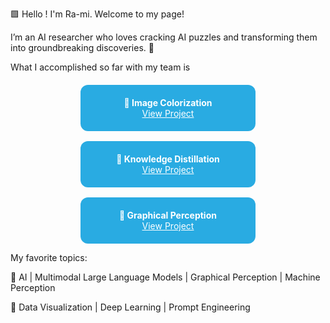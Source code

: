 🟩 Hello ! I'm Ra-mi. Welcome to my page! 

I’m an AI researcher who loves cracking AI puzzles and transforming them into groundbreaking discoveries. 🧩


What I accomplished so far with my team is

<div style="display: flex; flex-wrap: wrap; gap: 16px; justify-content: center; margin-top: 20px;">

  <div style="background-color: #29ABE2; color: white; padding: 20px 30px; border-radius: 12px; text-align: center; min-width: 220px;">
    <strong>🔵 Image Colorization</strong><br>
    <a href="YOUR_LINK_1" style="color: white; text-decoration: underline;">View Project</a>
  </div>

  <div style="background-color: #29ABE2; color: white; padding: 20px 30px; border-radius: 12px; text-align: center; min-width: 220px;">
    <strong>🔵 Knowledge Distillation</strong><br>
    <a href="YOUR_LINK_2" style="color: white; text-decoration: underline;">View Project</a>
  </div>

  <div style="background-color: #29ABE2; color: white; padding: 20px 30px; border-radius: 12px; text-align: center; min-width: 220px;">
    <strong>🔵 Graphical Perception</strong><br>
    <a href="YOUR_LINK_3" style="color: white; text-decoration: underline;">View Project</a>
  </div>

</div>


My favorite topics:

🌟 AI | Multimodal Large Language Models | Graphical Perception | Machine Perception

🌟 Data Visualization | Deep Learning | Prompt Engineering
